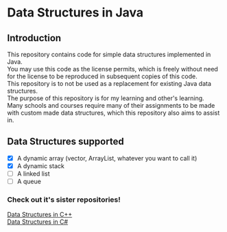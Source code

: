 # Data Structures in Java
## Introduction
This repository contains code for simple data structures implemented in Java.  
You may use this code as the license permits, which is freely without need for the license to be reproduced in subsequent copies of this code.  
This repository is to not be used as a replacement for existing Java data structures.  
The purpose of this repository is for my learning and other's learning.  
Many schools and courses require many of their assignments to be made with custom made data structures, which this repository also aims to assist in.
## Data Structures supported
- [x] A dynamic array (vector, ArrayList, whatever you want to call it)
- [x] A dynamic stack 
- [ ] A linked list
- [ ] A queue
### Check out it's sister repositories!
[Data Structures in C++](https://github.com/xyve7/datastructures-cpp)  
[Data Structures in C#](https://github.com/xyve7/datastructures-cs)